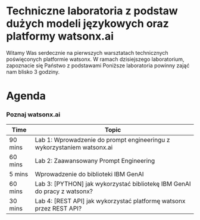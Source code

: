 # Techniczne laboratoria z podstaw dużych modeli językowych oraz platformy watsonx.ai
Witamy Was serdecznie na pierwszych warsztatach technicznych poświęconych platformie watsonx. W ramach dzisiejszego laboratorium, zapoznacie się Państwo z podstawami 
Poniższe laboratoria powinny zająć nam blisko 3 godziny. 

# Agenda

### Poznaj watsonx.ai
| **Time**        | **Topic** |
|-----------------|-------------------|
| 90 mins  | Lab 1: Wprowadzenie do prompt engineeringu z wykorzystaniem watsonx.ai|  
| 60 mins  | Lab 2: Zaawansowany Prompt Engineering   |  
|  5 mins  | Wprowadzenie do biblioteki IBM GenAI| 
| 60 mins  | Lab 3: [PYTHON] jak wykorzystać bibliotekę IBM GenAI do pracy z watsonx? | 
| 30 mins  | Lab 4: [REST API] jak wykorzystać platformę watsonx przez REST API?| 

